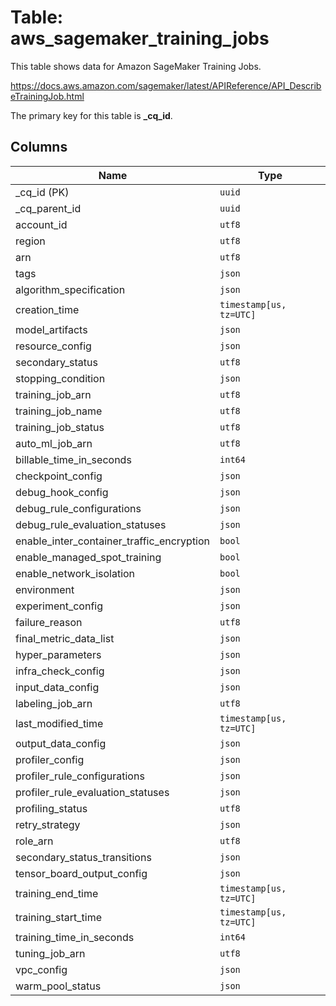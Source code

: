 # Table: aws_sagemaker_training_jobs

This table shows data for Amazon SageMaker Training Jobs.

https://docs.aws.amazon.com/sagemaker/latest/APIReference/API_DescribeTrainingJob.html

The primary key for this table is **_cq_id**.

## Columns

| Name          | Type          |
| ------------- | ------------- |
|_cq_id (PK)|`uuid`|
|_cq_parent_id|`uuid`|
|account_id|`utf8`|
|region|`utf8`|
|arn|`utf8`|
|tags|`json`|
|algorithm_specification|`json`|
|creation_time|`timestamp[us, tz=UTC]`|
|model_artifacts|`json`|
|resource_config|`json`|
|secondary_status|`utf8`|
|stopping_condition|`json`|
|training_job_arn|`utf8`|
|training_job_name|`utf8`|
|training_job_status|`utf8`|
|auto_ml_job_arn|`utf8`|
|billable_time_in_seconds|`int64`|
|checkpoint_config|`json`|
|debug_hook_config|`json`|
|debug_rule_configurations|`json`|
|debug_rule_evaluation_statuses|`json`|
|enable_inter_container_traffic_encryption|`bool`|
|enable_managed_spot_training|`bool`|
|enable_network_isolation|`bool`|
|environment|`json`|
|experiment_config|`json`|
|failure_reason|`utf8`|
|final_metric_data_list|`json`|
|hyper_parameters|`json`|
|infra_check_config|`json`|
|input_data_config|`json`|
|labeling_job_arn|`utf8`|
|last_modified_time|`timestamp[us, tz=UTC]`|
|output_data_config|`json`|
|profiler_config|`json`|
|profiler_rule_configurations|`json`|
|profiler_rule_evaluation_statuses|`json`|
|profiling_status|`utf8`|
|retry_strategy|`json`|
|role_arn|`utf8`|
|secondary_status_transitions|`json`|
|tensor_board_output_config|`json`|
|training_end_time|`timestamp[us, tz=UTC]`|
|training_start_time|`timestamp[us, tz=UTC]`|
|training_time_in_seconds|`int64`|
|tuning_job_arn|`utf8`|
|vpc_config|`json`|
|warm_pool_status|`json`|